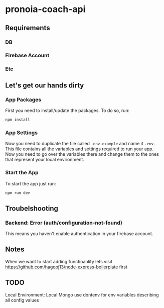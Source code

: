 # pronoia-coach-api

## Requirements

### DB

### Firebase Account

### Etc

## Let's get our hands dirty

### App Packages

First you need to install/update the packages. To do so, run:

```bash
npm install
```

### App Settings

Now you need to duplicate the file called `.env.example` and name it `.env`. This file contains all the variables and settings required to run your app. Now you need to go over the variables there and change them to the ones that represent your local environment. 

### Start the App

To start the app just run:

```bash
npm run dev
```

## Troubelshooting

### Backend: Error (auth/configuration-not-found)

This means you haven't enable authentication in your firebase account.
## Notes

When we want to start adding functioanlity lets visit 
https://github.com/hagopj13/node-express-boilerplate
first

## TODO
Local Environment:
Local Mongo
use dontenv for env variables describing all config values
